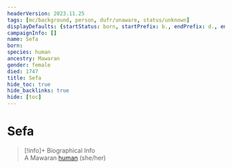```yaml
---
headerVersion: 2023.11.25
tags: [mc/background, person, dufr/unaware, status/unknown]
displayDefaults: {startStatus: born, startPrefix: b., endPrefix: d., endStatus: died}
campaignInfo: []
name: Sefa
born:
species: human
ancestry: Mawaran
gender: female
died: 1747
title: Sefa
hide_toc: true
hide_backlinks: true
hide: [toc]
---
```

# Sefa
>[!info]+ Biographical Info  
> A Mawaran [human](<../../species/humans/humans.md>) (she/her)  
> 

